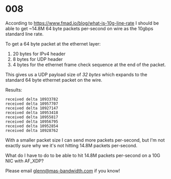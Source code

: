 # 008

According to https://www.fmad.io/blog/what-is-10g-line-rate I should be able to get ~14.8M 64 byte packets per-second on wire as the 10gbps standard line rate.

To get a 64 byte packet at the ethernet layer:

1. 20 bytes for IPv4 header
2. 8 bytes for UDP header
3. 4 bytes for the ethernet frame check sequence at the end of the packet.

This gives us a UDP payload size of *32 bytes* which expands to the standard 64 byte ethernet packet on the wire.

Results:

```
received delta 10933782
received delta 10957707
received delta 10927147
received delta 10953418
received delta 10955817
received delta 10956795
received delta 10952854
received delta 10928762
```

With a smaller packet size I can send more packets per-second, but I'm not exactly sure why we it's not hitting 14.8M packets per-second.

What do I have to do to be able to hit 14.8M packets per-second on a 10G NIC with AF_XDP?

Please email glenn@mas-bandwidth.com if you know!
